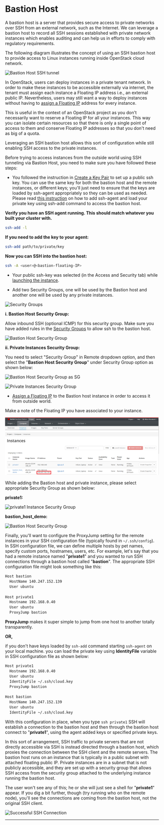 # Bastion Host

A bastion host is a server that provides secure access to private networks over
SSH from an external network, such as the Internet. We can leverage a bastion
host to record all SSH sessions established with private network instances
which enables auditing and can help us in efforts to comply with regulatory requirements.

The following diagram illustrates the concept of using an SSH bastion host to
provide access to Linux instances running inside OpenStack cloud network.

![Bastion Host SSH tunnel](images/bastion_host_ssh_tunnel.png)

In OpenStack, users can deploy instances in a private tenant network. In order
to make these instances to be accessible externally via internet, the tenant
must assign each instance a Floating IP address i.e., an external public IP.
Nevertheless, users may still want a way to deploy instances without having to
[assign a Floating IP](../assign-a-floating-IP.md) address for every instance.

This is useful in the context of an OpenStack project as you don't necessarily
want to reserve a Floating IP for all your instances. This way you can isolate
certain resources so that there is only a single point of access to them and
conserve Floating IP addresses so that you don't need as big of a quota.

Leveraging an SSH bastion host allows this sort of configuration while still
enabling SSH access to the private instances.

Before trying to access instances from the outside world using SSH tunneling
via Bastion Host, you need to make sure you have followed these steps:

- You followed the instruction in [Create a Key Pair](../../access-and-security/create-a-key-pair.md)
  to set up a public ssh key. You can use the same key for both the bastion
  host and the remote instances, or different keys; you'll just need to ensure
  that the keys are loaded by ssh-agent appropriately so they can be used as
  needed. Please read [this instruction](../../access-and-security/create-a-key-pair.md#adding-your-ssh-key-to-the-ssh-agent)
  on how to add ssh-agent and load your private key using ssh-add command to
  access the bastion host.

**Verify you have an SSH agent running. This should match whatever you built
your cluster with.**

```sh
ssh-add -l
```

**If you need to add the key to your agent:**

```sh
ssh-add path/to/private/key
```

**Now you can SSH into the bastion host:**

```sh
ssh -A <user>@<bastion-floating-IP>
```

- Your public ssh-key was selected (in the Access and Security tab) while
  [launching the instance](../launch-a-VM.md).

- Add two Security Groups, one will be used by the Bastion host and another one
  will be used by any private instances.

![Security Groups](images/security_groups.png)

**i. Bastion Host Security Group:**

Allow inbound SSH (optional ICMP) for this security group. Make sure you have
added rules in the [Security Groups](../../access-and-security/security-groups.md)
to allow ssh to the bastion host.

![Bastion Host Security Group](images/bastion_host_security_group.png)

**ii. Private Instances Security Group:**

You need to select "Security Group" in Remote dropdown option, and
then select the "**Bastion Host Security Group**" under Security
Group option as shown below:

![Bastion Host Security Group as SG](images/select_bastion_sg_as_remote.png)

![Private Instances Security Group](images/private_instances_sg.png)

- [Assign a Floating IP](../assign-a-floating-IP.md) to the Bastion host instance
  in order to access it from outside world.

Make a note of the Floating IP you have associated to your instance.

![Floating IP](images/floating_ip.png)

While adding the Bastion host and private instance, please select appropriate
Security Group as shown below:

**private1:**

![private1 Instance Security Group](images/private1_sg.png)

**bastion_host_demo:**

![Bastion Host Security Group](images/bastion_host_demo_sg.png)

Finally, you'll want to configure the ProxyJump setting for the remote
instances in your SSH configuration file (typically found in `~/.ssh/config`).
In SSH configuration file, we can define multiple hosts by pet names, specify
custom ports, hostnames, users, etc. For example, let's say that you had a
remote instance named "**private1**" and you wanted to run SSH connections
through a bastion host called "**bastion**". The appropriate SSH configuration
file might look something like this:

```sh
Host bastion
  HostName 140.247.152.139
  User ubuntu

Host private1
  Hostname 192.168.0.40
  User ubuntu
  ProxyJump bastion
```

**ProxyJump** makes it super simple to jump from one host to another totally transparently.

**OR,**

if you don't have keys loaded by `ssh-add` command starting `ssh-agent` on your
local machine. you can load the private key using **IdentityFile** variable in
SSH configuration file as shown below:

```sh
Host private1
  Hostname 192.168.0.40
  User ubuntu
  IdentityFile ~/.ssh/cloud.key
  ProxyJump bastion

Host bastion
  HostName 140.247.152.139
  User ubuntu
  IdentityFile ~/.ssh/cloud.key
```

With this configuration in place, when you type `ssh private1` SSH will
establish a connection to the bastion host and then through the bastion host
connect to "**private1**", using the agent added keys or specified private keys.

In this sort of arrangement, SSH traffic to private servers that are not
directly accessible via SSH is instead directed through a bastion host, which
proxies the connection between the SSH client and the remote servers. The
bastion host runs on an instance that is typically in a public subnet with
attached floating public IP. Private instances are in a subnet that is not
publicly accessible, and they are set up with a security group that allows SSH
access from the security group attached to the underlying instance running the
bastion host.

The user won't see any of this; he or she will just see a shell for
"**private1**" appear. If you dig a bit further, though (try running who on the
remote node), you'll see the connections are coming from the bastion host, not
the original SSH client.

![Successful SSH Connection](images/ssh_connection_successful.png)

---
